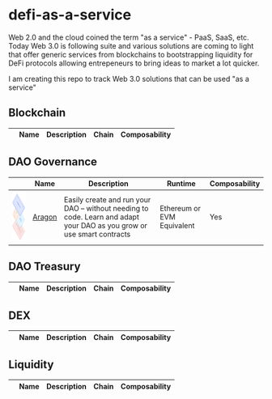 
# defi-as-a-service

Web 2.0 and the cloud coined the term "as a service" - PaaS, SaaS, etc. Today Web 3.0 is following suite and various solutions are coming to light that offer generic services from blockchains to bootstrapping liquidity for DeFi protocols allowing entrepeneurs to bring ideas to market a lot quicker.

I am creating this repo to track Web 3.0 solutions that can be used "as a service"

## Blockchain

|| Name          | Description    | Chain    | Composability |          
|-------      | -------       | ------         | ------   |------         | 

## DAO Governance

|| Name          | Description    | Runtime    | Composability |          
|-------      | -------       | ------         | ------   |------         | 
|<img src="./images/aragon.png" width="200" height="100">|[Aragon](https://aragon.org/aragon-app)|Easily create and run your DAO – without needing to code. Learn and adapt your DAO as you grow or use smart contracts|Ethereum or EVM Equivalent|Yes|

## DAO Treasury

|| Name          | Description    | Chain    | Composability |          
|-------      | -------       | ------         | ------   |------         | 

## DEX

|| Name          | Description    | Chain    | Composability |          
|-------      | -------       | ------         | ------   |------         | 

## Liquidity

|| Name          | Description    | Chain    | Composability |          
|-------      | -------       | ------         | ------   |------         | 


